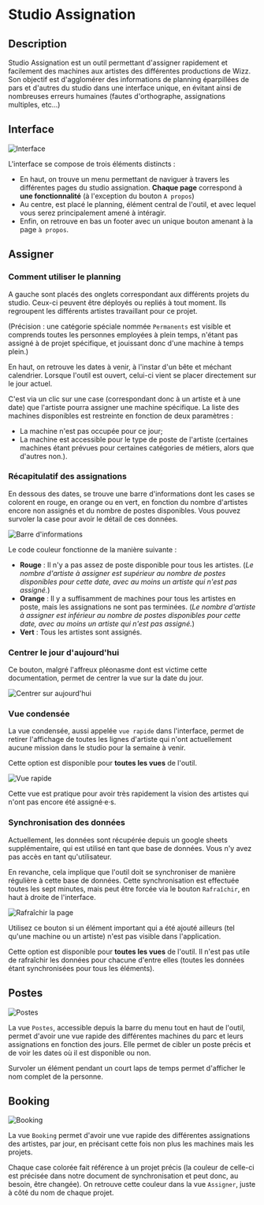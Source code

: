 # Studio Assignation

## Description

Studio Assignation est un outil permettant d'assigner rapidement et facilement des 
machines aux artistes des différentes productions de Wizz. Son objectif est d'agglomérer 
des informations de planning éparpillées de pars et d'autres du studio dans une interface 
unique, en évitant ainsi de nombreuses erreurs humaines (fautes d'orthographe,
assignations multiples, etc...)

## Interface

![Interface](ressources/interface.png)

L'interface se compose de trois éléments distincts :
- En haut, on trouve un menu permettant de naviguer à travers les 
  différentes pages du studio assignation. **Chaque page** correspond à **une 
  fonctionnalité** (à l'exception du bouton `A propos`)
- Au centre, est placé le planning, élément central de l'outil, et avec 
  lequel vous serez principalement amené à intéragir.
- Enfin, on retrouve en bas un footer avec un unique bouton amenant à la 
  page `à propos`.

## Assigner

### Comment utiliser le planning

A gauche sont placés des onglets correspondant aux différents projets du 
studio. Ceux-ci peuvent être déployés ou repliés à tout moment. Ils 
regroupent les différents artistes travaillant pour ce projet.

(Précision : une catégorie spéciale nommée `Permanents` est visible et 
comprends toutes les personnes employées à plein temps, n'étant pas assigné 
à de projet spécifique, et jouissant donc d'une machine à temps plein.)

En haut, on retrouve les dates à venir, à l'instar d'un bête et méchant 
calendrier. Lorsque l'outil est ouvert, celui-ci vient se placer directement 
sur le jour actuel.

C'est via un clic sur une case (correspondant donc à un artiste et à une 
date) que l'artiste pourra assigner une machine spécifique. La liste des 
machines disponibles est restreinte en fonction de deux paramètres :
- La machine n'est pas occupée pour ce jour;
- La machine est accessible pour le type de poste de l'artiste (certaines 
  machines étant prévues pour certaines catégories de métiers, alors que 
  d'autres non.).

### Récapitulatif des assignations

En dessous des dates, se trouve une barre d'informations dont les cases se 
colorent en rouge, en orange ou en vert, en fonction du nombre d'artistes 
encore non assignés et du nombre de postes disponibles. Vous pouvez survoler 
la case pour avoir le détail de ces données.

![Barre d'informations](ressources/information_header.png)

Le code couleur fonctionne de la manière suivante :
- **Rouge** : Il n'y a pas assez de poste disponible pour tous les artistes.
  (_Le nombre d'artiste à assigner est supérieur au nombre de 
  postes disponibles pour cette date, avec au moins un artiste qui n'est pas 
  assigné._)
- **Orange** : Il y a suffisamment de machines pour tous les artistes en 
  poste, mais les assignations ne sont pas terminées. (_Le nombre d'artiste à 
  assigner est inférieur au nombre de 
  postes disponibles pour cette date, avec au moins un artiste qui n'est pas 
  assigné._)
- **Vert** : Tous les artistes sont assignés.

### Centrer le jour d'aujourd'hui

Ce bouton, malgré l'affreux pléonasme dont est victime cette documentation, 
permet de centrer la vue sur la date du jour.

![Centrer sur aujourd'hui](ressources/center.png)

### Vue condensée

La vue condensée, aussi appelée `vue rapide` dans l'interface, permet de 
retirer l'affichage de toutes les lignes d'artiste qui n'ont actuellement 
aucune mission dans le studio pour la semaine à venir.

Cette option est disponible pour **toutes les vues** de l'outil.

![Vue rapide](ressources/vue_rapide.png)

Cette vue est pratique pour avoir très rapidement la vision des artistes qui 
n'ont pas encore été assigné·e·s.

### Synchronisation des données

Actuellement, les données sont récupérée depuis un google sheets 
supplémentaire, qui est utilisé en tant que base de données. Vous n'y avez 
pas accès en tant qu'utilisateur. 

En revanche, cela implique que l'outil doit se synchroniser de manière 
régulière à cette base de données. Cette synchronisation est effectuée 
toutes les sept minutes, mais peut être forcée via le bouton `Rafraîchir`, 
en haut à droite de l'interface. 

![Rafraîchir la page](ressources/refresh.png)

Utilisez ce bouton si un élément important 
qui a été ajouté ailleurs (tel qu'une machine ou un artiste) n'est pas 
visible dans l'application.

Cette option est disponible pour **toutes les vues** de l'outil. Il n'est 
pas utile de rafraîchir les données pour chacune d'entre elles (toutes les 
données étant synchronisées pour tous les éléments).

## Postes

![Postes](ressources/postes.png)

La vue `Postes`, accessible depuis la barre du menu tout en haut de l'outil, 
permet d'avoir une vue rapide des différentes machines du parc et leurs 
assignations en fonction des jours. Elle permet de cibler un poste précis et 
de voir les dates où il est disponible ou non.

Survoler un élément pendant un court laps de temps permet d'afficher le nom 
complet de la personne.

## Booking

![Booking](ressources/booking.png)

La vue `Booking` permet d'avoir une vue rapide des différentes assignations 
des artistes, par jour, en précisant cette fois non plus les machines mais 
les projets.

Chaque case colorée fait référence à un projet précis (la couleur de 
celle-ci est précisée dans notre document de synchronisation et peut donc, 
au besoin, être changée). On retrouve cette couleur dans la vue `Assigner`, 
juste à côté du nom de chaque projet.